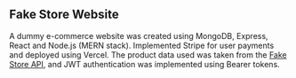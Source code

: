 ## Fake Store Website 
A dummy e-commerce website was created using MongoDB, Express, React and Node.js (MERN stack). Implemented Stripe for user payments and deployed using Vercel. The product data used was taken from the [Fake Store API](https://fakestoreapi.com/), and JWT authentication was implemented using Bearer tokens. 
